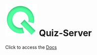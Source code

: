 # ![Logo](./docs/reference/icon.png)    Quiz-Server

Click to access the [Docs](https://github.com/HoleInOneStudios/Quiz-Server/wiki)
